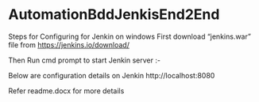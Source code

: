 # AutomationBddJenkisEnd2End
Steps for Configuring for Jenkin on windows
First download “jenkins.war” file from https://jenkins.io/download/
 
Then Run cmd prompt to start Jenkin server :- 
 
Below are configuration details on Jenkin http://localhost:8080
 
 Refer readme.docx for more details
 
 
 

